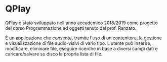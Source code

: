 # QPlay

QPlay è stato sviluppato nell'anno accademico 2018/2019 come progetto del corso Programmazione ad oggetti tenuto dal prof. Ranzato. 

È un applicazione che consente, tramite l'uso di un contenitore, la gestione e visualizzazione di file audio-visivi di vario tipo. 
L'utente può inserire, modificare, eliminare file, eseguire ricerche in base a diversi campi dati e caricare/salvare su disco la propria lista di file.
